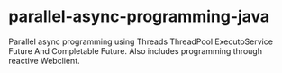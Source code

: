 # parallel-async-programming-java
Parallel async programming using Threads ThreadPool ExecutoService Future And Completable Future. Also includes programming through reactive Webclient.
